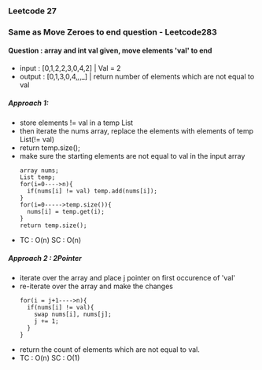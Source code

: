 ### Leetcode 27
### Same as Move Zeroes to end question - Leetcode283
#### Question : array and int val given, move elements 'val' to end 
- input : [0,1,2,2,3,0,4,2] | Val = 2
- output : [0,1,3,0,4,_,_,_] | return number of elements which are not equal to val

##### Approach 1:
- store elements != val in a temp List
- then iterate the nums array, replace the elements with elements of temp List(!= val)
- return temp.size();
- make sure the starting elements are not equal to val in the input array
  ```
  array nums;
  List temp;
  for(i=0---->n){
    if(nums[i] != val) temp.add(nums[i]);
  }
  for(i=0----->temp.size()){
    nums[i] = temp.get(i);
  }
  return temp.size();
  ```
- TC : O(n) SC : O(n)

##### Approach 2 : 2Pointer
- iterate over the array and place j pointer on first occurence of 'val'
- re-iterate over the array and make the changes
  ```
  for(i = j+1---->n){
    if(nums[i] != val){
      swap nums[i], nums[j];
      j += 1;
    }
  }
  ```
- return the count of elements which are not equal to val.
- TC : O(n) SC : O(1)
